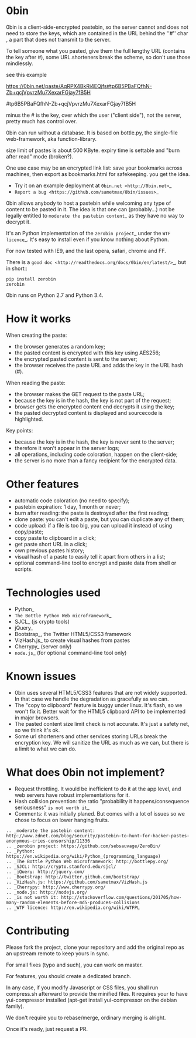 0bin
====

0bin is a client-side-encrypted pastebin, so the server cannot and does not need to store
the keys, which are contained in the URL behind the ''#'' char , a part that does not transmit to the server. 

To tell someone what you pasted, give them the full lengthy URL (contains the key after #), some URL.shorteners break the scheme, so don't use those mindlessly.

see this example

https://0bin.net/paste/AqRPX4BkRi4EQjfs#tp6B5PBaFQfhN-Zb+qcjVpvrzMu7XexarFGjay7fB5H


#tp6B5PBaFQfhN-Zb+qcjVpvrzMu7XexarFGjay7fB5H

minus the # is the key, over which the user ("client side"), not the server, pretty much has control over.


0bin can run without a database. It is based on bottle.py, the single-file web-framework, aka function-library.

size limit of pastes is about 500 KByte. expiry time is settable and "burn after read" mode (broken?).


One use case may be an encrypted link list: save your bookmarks across machines, then export as bookmarks.html for safekeeping. you get the idea.








* Try it on an example deployment at  `0bin.net <http://0bin.net>`_
* `Report a bug <https://github.com/sametmax/0bin/issues>`_

0bin allows anybody to host a pastebin while welcoming any type of content to
be pasted in it. The idea is that one can (probably...) not be legally entitled
to `moderate the pastebin content`_ as they have no way to decrypt it.

It's an Python implementation of the
`zerobin project`_ under the `WTF licence`_. It's easy to
install even if you know nothing about Python.

For now tested with IE9, and the last opera, safari, chrome and FF.

There is a `good doc <http://readthedocs.org/docs/0bin/en/latest/>`_,
but in short::

    pip install zerobin
    zerobin

0bin runs on Python 2.7 and Python 3.4.

How it works
=============

When creating the paste:

- the browser generates a random key;
- the pasted content is encrypted with this key using AES256;
- the encrypted pasted content is sent to the server;
- the browser receives the paste URL and adds the key in the URL hash (#).

When reading the paste:

- the browser makes the GET request to the paste URL;
- because the key is in the hash, the key is not part of the request;
- browser gets the encrypted content end decrypts it using the key;
- the pasted decrypted content is displayed and sourcecode is highlighted.

Key points:

- because the key is in the hash, the key is never sent to the server;
- therefore it won't appear in the server logs;
- all operations, including code coloration, happen on the client-side;
- the server is no more than a fancy recipient for the encrypted data.

Other features
======================

- automatic code coloration (no need to specify);
- pastebin expiration: 1 day, 1 month or never;
- burn after reading: the paste is destroyed after the first reading;
- clone paste: you can't edit a paste, but you can duplicate any of them;
- code upload: if a file is too big, you can upload it instead of using copy/paste;
- copy paste to clipboard in a click;
- get paste short URL in a click;
- own previous pastes history;
- visual hash of a paste to easily tell it apart from others in a list;
- optional command-line tool to encrypt and paste data from shell or scripts.

Technologies used
==================

- Python_
- `The Bottle Python Web microframework`_
- SJCL_ (js crypto tools)
- jQuery_
- Bootstrap_, the Twitter HTML5/CSS3 framework
- VizHash.js_ to create visual hashes from pastes
- Cherrypy_ (server only)
- `node.js`_ (for optional command-line tool only)


Known issues
============

- 0bin uses several HTML5/CSS3 features that are not widely supported. In that case we handle the degradation as gracefully as we can.
- The "copy to clipboard" feature is buggy under linux. It's flash, so we won't fix it. Better wait for the HTML5 clipboard API to be implemented in major browsers.
- The pasted content size limit check is not accurate. It's just a safety net, so we think it's ok.
- Some url shorteners and other services storing URLs break the encryption key. We will sanitize the URL as much as we can, but there is a limit to what we can do.

What does 0bin not implement?
=================================

* Request throttling. It would be inefficient to do it at the app level, and web servers have robust implementations for it.
* Hash collision prevention: the ratio "probability it happens/consequence seriousness" `is not worth it`_
* Comments: it was initially planed. But comes with a lot of issues so we chose to focus on lower hanging fruits.

```
.. _moderate the pastebin content: http://www.zdnet.com/blog/security/pastebin-to-hunt-for-hacker-pastes-anonymous-cries-censorship/11336
.. _zerobin project: https://github.com/sebsauvage/ZeroBin/
.. _Python: https://en.wikipedia.org/wiki/Python_(programming_language)
.. _The Bottle Python Web microframework: http://bottlepy.org/
.. _SJCL: http://crypto.stanford.edu/sjcl/
.. _jQuery: http://jquery.com/
.. _Bootstrap: http://twitter.github.com/bootstrap/
.. _VizHash.js: https://github.com/sametmax/VizHash.js
.. _Cherrypy: http://www.cherrypy.org/
.. _node.js: http://nodejs.org/
.. _is not worth it: http://stackoverflow.com/questions/201705/how-many-random-elements-before-md5-produces-collisions
.. _WTF licence: http://en.wikipedia.org/wiki/WTFPL
```

Contributing
=============

Please fork the project, clone your repository and add the original repo as an upstream remote to keep yours in sync.

For small fixes (typo and such), you can work on master.

For features, you should create a dedicated branch.

In any case, if you modify Javascript or CSS files, you shall run compress.sh afterward to provide the minified files. It requires your to have yui-compressor installed (apt-get install yui-compressor on the debian family).

We don't require you to rebase/merge, ordinary merging is alright.

Once it's ready, just request a PR.

